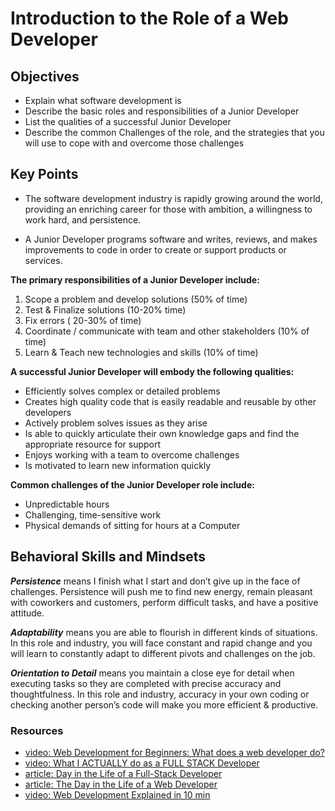 # Introduction to the Role of a Web Developer

## Objectives

- Explain what software development is
- Describe the basic roles and responsibilities of a Junior Developer
- List the qualities of a successful Junior Developer
- Describe the common Challenges of the role, and the strategies that you will use to cope with and overcome those challenges

## Key Points

- The software development industry is rapidly growing around the world, providing an enriching career for those with ambition, a willingness to work hard, and persistence.

- A Junior Developer programs software and writes, reviews, and makes improvements to code in order to create or support products or services.

**The primary responsibilities of a Junior Developer include:**

1. Scope a problem and develop solutions (50% of time)
2. Test & Finalize solutions (10-20% time)
3. Fix errors ( 20-30% of time)
4. Coordinate / communicate with team and other stakeholders (10% of time)
5. Learn & Teach new technologies and skills (10% of time)

**A successful Junior Developer will embody the following qualities:**

- Efficiently solves complex or detailed problems
- Creates high quality code that is easily readable and reusable by other developers
- Actively problem solves issues as they arise
- Is able to quickly articulate their own knowledge gaps and find the appropriate resource for support
- Enjoys working with a team to overcome challenges
- Is motivated to learn new information quickly

**Common challenges of the Junior Developer role include:**

- Unpredictable hours
- Challenging, time-sensitive work
- Physical demands of sitting for hours at a Computer

## Behavioral Skills and Mindsets

***Persistence*** means I finish what I start and don’t give up in the face of challenges. Persistence will push me to find new energy, remain pleasant with coworkers and customers, perform difficult tasks, and have a positive attitude.

***Adaptability*** means you are able to flourish in different kinds of situations. In this role and industry, you will face constant and rapid change and you will learn to constantly adapt to different pivots and challenges on the job.

***Orientation to Detail*** means you maintain a close eye for detail when executing tasks so they are completed with precise accuracy and thoughtfulness. In this role and industry, accuracy in your own coding or checking another person’s code will make you more efficient & productive.

### Resources

- [video: Web Development for Beginners: What does a web developer do?](https://www.youtube.com/watch?v=GEfuOMzRgXo&t=2s)
- [video: What I ACTUALLY do as a FULL STACK Developer](https://www.youtube.com/watch?v=9GHtSbRX3dY)
- [article: Day in the Life of a Full-Stack Developer](https://www.lighthouselabs.ca/en/blog/day-in-the-life-of-a-full-stack-developer)
- [article: The Day in the Life of a Web Developer](https://blog.openclassrooms.com/en/2018/10/22/day-life-web-developer/)
- [video: Web Development Explained in 10 min](https://www.youtube.com/watch?v=5YDVJaItmaY&t=2s)
